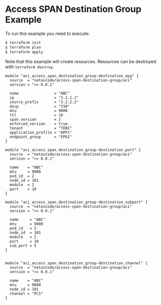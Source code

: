 <!-- BEGIN_TF_DOCS -->
# Access SPAN Destination Group Example

To run this example you need to execute:

```bash
$ terraform init
$ terraform plan
$ terraform apply
```

Note that this example will create resources. Resources can be destroyed with `terraform destroy`.

```hcl
module "aci_access_span_destination_group-destination_epg" {
  source  = "netascode/access-span-destination-group/aci"
  version = ">= 0.0.1"

  name                = "ABC"
  ip                  = "1.1.1.1"
  source_prefix       = "2.2.2.2"
  dscp                = "CS0"
  mtu                 = 9000
  ttl                 = 16
  span_version        = 2
  enforced_version    = true
  tenant              = "TEN1"
  application_profile = "APP1"
  endpoint_group      = "EPG1"
}

module "aci_access_span_destination_group-destination_port" {
  source  = "netascode/access-span-destination-group/aci"
  version = ">= 0.0.1"

  name    = "ABC"
  mtu     = 9000
  pod_id  = 2
  node_id = 101
  module  = 2
  port    = 10
}

module "aci_access_span_destination_group-destination_subport" {
  source  = "netascode/access-span-destination-group/aci"
  version = ">= 0.0.1"

  name     = "ABC"
  mtu      = 9000
  pod_id   = 2
  node_id  = 101
  module   = 2
  port     = 10
  sub_port = 5
}


module "aci_access_span_destination_group-destination_channel" {
  source  = "netascode/access-span-destination-group/aci"
  version = ">= 0.0.1"

  name    = "ABC"
  mtu     = 9000
  node_id = 101
  channel = "PC1"
}


```
<!-- END_TF_DOCS -->